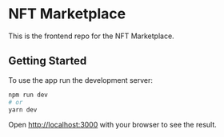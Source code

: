 # NFT Marketplace

This is the frontend repo for the NFT Marketplace.

## Getting Started

To use the app run the development server:

```bash
npm run dev
# or
yarn dev
```

Open [http://localhost:3000](http://localhost:3000) with your browser to see the result.

